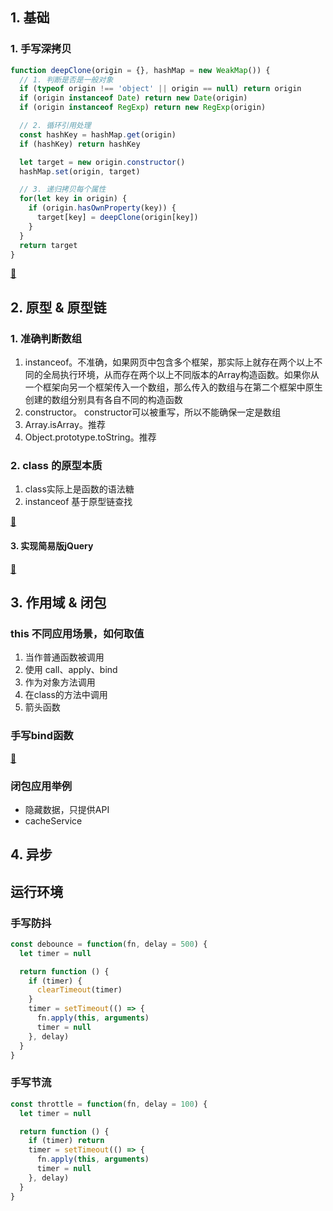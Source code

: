 ## 1. 基础

### 1. 手写深拷贝

```js
function deepClone(origin = {}, hashMap = new WeakMap()) {
  // 1. 判断是否是一般对象
  if (typeof origin !== 'object' || origin == null) return origin
  if (origin instanceof Date) return new Date(origin)
  if (origin instanceof RegExp) return new RegExp(origin)

  // 2. 循环引用处理
  const hashKey = hashMap.get(origin)
  if (hashKey) return hashKey

  let target = new origin.constructor()
  hashMap.set(origin, target)

  // 3. 递归拷贝每个属性
  for(let key in origin) {
    if (origin.hasOwnProperty(key)) {
      target[key] = deepClone(origin[key])
    }
  }
  return target
}
```

[🌰](../demos/js-demo-01.html)

## 2. 原型 & 原型链

### 1. 准确判断数组

1. instanceof。不准确，如果网页中包含多个框架，那实际上就存在两个以上不同的全局执行环境，从而存在两个以上不同版本的Array构造函数。如果你从一个框架向另一个框架传入一个数组，那么传入的数组与在第二个框架中原生创建的数组分别具有各自不同的构造函数
2. constructor。 constructor可以被重写，所以不能确保一定是数组
3. Array.isArray。推荐
4. Object.prototype.toString。推荐

### 2. class 的原型本质

1. class实际上是函数的语法糖
2. instanceof 基于原型链查找

[🌰](../demos/js-demo-02.html)

#### 3. 实现简易版jQuery

[🌰](../demos/js-demo-03.html)

## 3. 作用域 & 闭包

### this 不同应用场景，如何取值

1. 当作普通函数被调用
2. 使用 call、apply、bind
3. 作为对象方法调用
4. 在class的方法中调用
5. 箭头函数

### 手写bind函数

[🌰](../demos/js-demo-04.html)

### 闭包应用举例

+ 隐藏数据，只提供API
+ cacheService

## 4. 异步


## 运行环境

### 手写防抖

```js
const debounce = function(fn, delay = 500) {
  let timer = null

  return function () {
    if (timer) {
      clearTimeout(timer)
    }
    timer = setTimeout(() => {
      fn.apply(this, arguments)
      timer = null
    }, delay)
  }
}
```

### 手写节流

```js
const throttle = function(fn, delay = 100) {
  let timer = null

  return function () {
    if (timer) return
    timer = setTimeout(() => {
      fn.apply(this, arguments)
      timer = null
    }, delay)
  }
}
```
